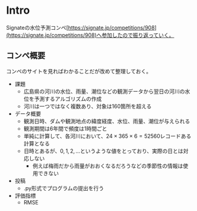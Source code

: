 # Intro

Signateの水位予測コンペ[https://signate.jp/competitions/908](https://signate.jp/competitions/908)へ参加したので振り返っていく。

## コンペ概要

コンペのサイトを見ればわかることだが改めて整理しておく。

- 課題
  - 広島県の河川の水位、雨量、潮位などの観測データから翌日の河川の水位を予測するアルゴリズムの作成
  - 河川は一つではなく複数あり、対象は160箇所を超える
- データ概要
  - 観測日時、ダムや観測地点の緯度経度、水位、雨量、潮位が与えられる
  - 観測期間は6年間で頻度は1時間ごと
  - 単純に計算して、各河川において、$24\times365\times6=52560$レコードある計算となる
  - 日時とあるが、$0,1,2,\dots$というような値をとっており、実際の日とは対応しない
    - 例えば梅雨だから雨量がおおくなるだろうなどの季節性の情報は使用できない
- 投稿
  - .py形式でプログラムの提出を行う
- 評価指標
  - RMSE
  